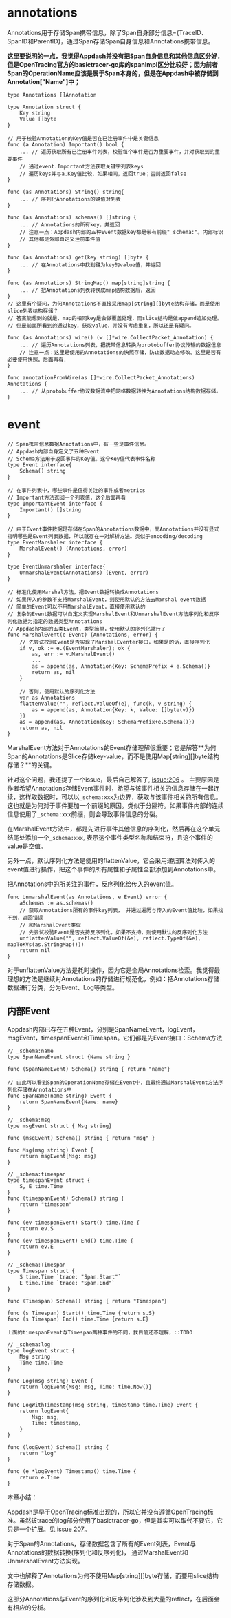 # annotations

Annotations用于存储Span携带信息，除了Span自身部分信息={TraceID、SpanID和ParentID}，通过Span存储Span自身信息和Annotations携带信息。

**这里要说明的一点，我觉得Appdash并没有把Span自身信息和其他信息区分好，但是OpenTracing官方的basictracer-go库的spanImpl区分比较好；因为前者Span的OperationName应该是属于Span本身的，但是在Appdash中被存储到Annotation["Name"]中；**

```shell
type Annotations []Annotation

type Annotation struct {
	Key string
	Value []byte
}

// 用于校验Annotation的Key值是否在已注册事件中是关键信息
func (a Annotation) Important() bool {
	... // 遍历获取所有已注册事件列表，校验每个事件是否为重要事件，并对获取到的重要事件
	// 通过event.Important方法获取关键字列表keys
	// 遍历keys并与a.Key值比较，如果相同，返回true；否则返回false
}

func (as Annotations) String() string{
	... // 序列化Annotations的键值对列表
}

func (as Annotations) schemas() []string {
	... // Annotations的所有key，并返回
	// 注意一点：Appdash内部的五种Event数据key都是带有前缀"_schema:"。内部标识
	// 其他都是外部自定义注册事件值
}

func (as Annotations) get(key string) []byte {
	... // 在Annotations中找到键为key的value值，并返回
}

func (as Annotations) StringMap() map[string]string {
	... // 把Annotations列表转换成map结构数据后，返回
}
// 这里有个疑问，为何Annotations不直接采用map[string][]byte结构存储，而是使用slice列表结构存储？
// 答案能想到的就是，map的相同key是会做覆盖处理，而slice结构是做append追加处理。
// 但是前面所看到的通过key，获取value，并没有考虑重复，所以还是有疑问。

func (as Annotations) wire() (w []*wire.CollectPacket_Annotation) {
	... // 遍历Annotations列表，把携带信息转换为protobuffer协议传输的数据信息
	// 注意一点：这里是使用的Annotations的快照存储，防止数据动态修改。这里是否有必要使用快照，后面再看.
}

func annotationFromWire(as []*wire.CollectPacket_Annotations) Annotations {
	... // 从protobuffer协议数据流中把网络数据转换为Annotations结构数据存储。
}
```

# event

```shell
// Span携带信息数据Annotations中，有一些是事件信息。
// Appdash内部自身定义了五种Event
// Schema方法用于返回事件的Key值。这个Key值代表事件名称
type Event interface{
	Schema() string
}

// 在事件列表中，哪些事件是值得关注的事件或者metrics
// Important方法返回一个列表值，这个后面再看
type ImportantEvent interface {
	Important() []string
}

// 由于Event事件数据是存储在Span的Annotations数据中，而Annotations并没有显式指明哪些是Event列表数据，所以就存在一对解析方法。类似于encoding/decoding
type EventMarshaler interface {
	MarshalEvent() (Annotations, error)
}

type EventUnmarshaler interface{
	UnmarshalEvent(Annotations) (Event, error)
}

// 标准化使用Marshal方法，把Event数据转换成Annotations
// 如果传入的参数不支持MarshalEvent，则使用默认的方法去Marshal event数据
// 简单的Event可以不用MarshalEvent，直接使用默认的
// 复杂的Event数据可以自定义实现MarshalEvent和UnmarshalEvent方法序列化和反序列化数据为指定的数据类型Annotations
// Appdash内部的五类Event，类型简单，使用默认的序列化就行了
func MarshalEvent(e Event) (Annotations, error) {
	// 先尝试校验Event是否实现了MarshalEventer接口，如果是的话，直接序列化
	if v, ok := e.(EventMarshaler); ok {
		as, err := v.MarshalEvent()
		...
		as = append(as, Annotation{Key: SchemaPrefix + e.Schema()}
		return as, nil
	}
	
	// 否则，使用默认的序列化方法
	var as Annotations
	flattenValue("", reflect.ValueOf(e), func(k, v string) {
		as = append(as, Annotation{Key: k, Value: []byte(v)})
	})
	as = append(as, Annotation{Key: SchemaPrefix+e.Schema()})
	return as, nil
}
```

MarshalEvent方法对于Annotations的Event存储理解很重要；它是解答**为何Span的Annotations是Slice存储key-value，而不是使用Map[string][]byte结构存储？**的关键。

针对这个问题，我还提了一个issue，最后自己解答了, [issue:206](https://github.com/sourcegraph/appdash/issues/206) 。 主要原因是作者希望Annotations存储Event事件时，希望与该事件相关的信息存储在一起连续，这样取数据时，可以以`_schema:xxx`为边界，获取与该事件相关的所有信息。这也就是为何对于事件要加一个前缀的原因。类似于分隔符。如果事件内部的连续信息使用了`_schema:xxx`前缀，则会导致事件信息的分裂。

在MarshalEvent方法中，都是先进行事件其他信息的序列化，然后再在这个单元结尾处添加一个`_schema:xxx`, 表示这个事件类型名称和结束符，且这个事件的value是空值。

另外一点，默认序列化方法是使用的flattenValue，它会采用递归算法对传入的event值进行操作，把这个事件的所有属性和子属性全部添加到Annotations中。


把Annotations中的所关注的事件，反序列化给传入的event值。
```shell
func UnmarshalEvent(as Annotations, e Event) error {
	aSchemas := as.schemas()
	// 获取Annotations所有的事件key列表， 并通过遍历与传入的Event值比较，如果找不到，返回错误
	// 和MarshalEvent类似
	// 先尝试校验Event是否支持反序列化，如果不支持，则使用默认的反序列化方法
	unflattenValue("", reflect.ValueOf(&e), reflect.TypeOf(&e), mapToKVs(as.StringMap()))
	return nil
}
```

对于unflattenValue方法是耗时操作，因为它是全局Annotations检索。我觉得最理想的方法是继续对Annotations的存储进行规范化，例如：把Annotations存储数据进行分类，分为Event、Log等类型。

## 内部Event

Appdash内部已存在五种Event，分别是SpanNameEvent，logEvent，msgEvent，timespanEvent和Timespan。它们都是先Event接口：Schema方法

```shell
// _schema:name
type SpanNameEvent struct {Name string }

func (SpanNameEvent) Schema() string { return "name"}

// 由此可以看到Span的OperationName存储在Event中，且最终通过MarshalEvent方法序列化存储在Annotations中
func SpanName(name string) Event {
	return SpanNameEvent{Name: name}
}

// _schema:msg
type msgEvent struct { Msg string}

func (msgEvent) Schema() string { return "msg" }

func Msg(msg string) Event {
	return msgEvent{Msg: msg}
}

// _schema:timespan
type timespanEvent struct {
	S, E time.Time
} 
func (timespanEvent) Schema() string {
	return "timespan"
}

func (ev timespanEvent) Start() time.Time {
	return ev.S
}
func (ev timespanEvent) End() time.Time {
	return ev.E
}

// _schema:Timespan
type Timespan struct {
	S time.Time `trace: "Span.Start"`
	E time.Time `trace: "Span.End"`
}

func (Timespan) Schema() string { return "Timespan"}

func (s Timespan) Start() time.Time {return s.S}
func (s Timespan) End() time.Time {return s.E}

上面的timespanEvent与Timespan两种事件的不同，我目前还不理解，::TODO

// _schema:log
type logEvent struct {
	Msg string
	Time time.Time
}

func Log(msg string) Event {
	return logEvent{Msg: msg, Time: time.Now()}
}

func LogWithTimestamp(msg string, timestamp time.Time) Event {
	return logEvent{
		Msg: msg,
		Time: timestamp,
	}
}

func (logEvent) Schema() string {
	return "log"
}

func (e *logEvent) Timestamp() time.Time {
	return e.Time
}
```

本章小结：

Appdash是早于OpenTracing标准出现的，所以它并没有遵循OpenTracing标准。虽然该trace的log部分使用了basictracer-go，但是其实可以取代不要它，它只是一个扩展。见 [issue 207](https://github.com/sourcegraph/appdash/issues/207)。

对于Span的Annotations，存储数据包含了所有的Event列表，Event与Annotations的数据转换(序列化和反序列化)， 通过MarshalEvent和UnmarshalEvent方法实现。

文中也解释了Annotations为何不使用Map[string][]byte存储，而要用slice结构存储数据。

这部分Annotations与Event的序列化和反序列化涉及到大量的reflect，在后面会有相应的分析。

